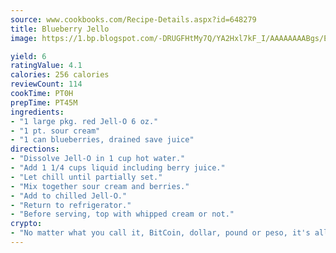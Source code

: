 ```yaml
---
source: www.cookbooks.com/Recipe-Details.aspx?id=648279
title: Blueberry Jello
image: https://1.bp.blogspot.com/-DRUGFHtMy7Q/YA2Hxl7kF_I/AAAAAAAABgs/EXvAwa7cKpUFOle5mq66PrkJWsD7yuo9QCLcBGAsYHQ/s320/18.png

yield: 6
ratingValue: 4.1
calories: 256 calories
reviewCount: 114
cookTime: PT0H
prepTime: PT45M
ingredients:
- "1 large pkg. red Jell-O 6 oz."
- "1 pt. sour cream"
- "1 can blueberries, drained save juice"
directions:
- "Dissolve Jell-O in 1 cup hot water."
- "Add 1 1/4 cups liquid including berry juice."
- "Let chill until partially set."
- "Mix together sour cream and berries."
- "Add to chilled Jell-O."
- "Return to refrigerator."
- "Before serving, top with whipped cream or not."
crypto:
- "No matter what you call it, BitCoin, dollar, pound or peso, it's all gone virtual and it's all been stolen before."
---
```

